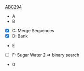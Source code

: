 [ABC294](https://atcoder.jp/contests/abc294/tasks)

- A
- B
- [X] C: Merge Sequences
- [X] D: Bank 
- E
- [ ] F: Sugar Water 2 => binary search
- G

